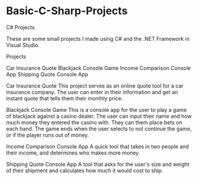 # Basic-C-Sharp-Projects
C# Projects

These are some small projects I made using C# and the .NET Framework in Visual Studio.

Projects

Car Insurance Quote
Blackjack Console Game
Income Comparison Console App
Shipping Quote Console App

Car Insurance Quote
This project serves as an online quote tool for a car insurance company. The user can enter in their information and get an instant quote that tells them their monthly price.

Blackjack Console Game
This is a console app for the user to play a game of blackjack against a casino dealer. The user can input their name and how much money they entered the casino with. They can them place bets on each hand. The game ends when the user selects to not continue the game, or if the player runs out of money.

Income Comparison Console App
A quick tool that takes in two people and their income, and determines who makes more money.

Shipping Quote Console App
A tool that asks for the user's size and weight of their shipment and calculates how much it would cost to ship.

